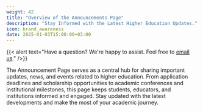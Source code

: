 ```yaml
---
weight: 42
title: "Overview of the Announcements Page"
description: "Stay Informed with the Latest Higher Education Updates."
icon: brand_awareness
date: 2025-01-03T15:00:00+03:00
---
```


{{< alert text="Have a question? We're happy to assist. Feel free to [email us](mailto:support@highereduspot.com)." />}}

The Announcement Page serves as a central hub for sharing important updates, news, and events related to higher education. From application deadlines and scholarship opportunities to academic conferences and institutional milestones, this page keeps students, educators, and institutions informed and engaged. Stay updated with the latest developments and make the most of your academic journey.